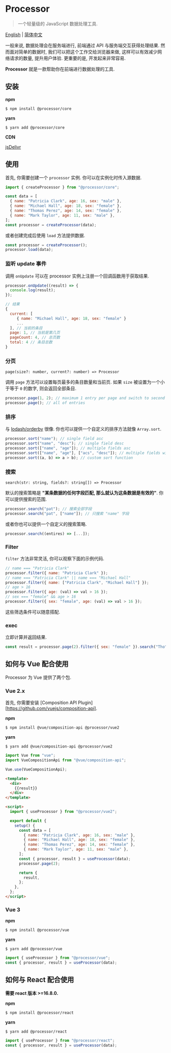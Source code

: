 # Processor

> 一个轻量级的 JavaScript 数据处理工具.

[English](https://github.com/myWsq/processor) | [简体中文](https://github.com/myWsq/processor/blob/master/README.zh-CN.md)

一般来说, 数据处理会在服务端进行, 前端通过 API 与服务端交互获得处理结果. 然而面对简单的数据时, 我们可以把这个工作交给浏览器来做, 这样可以有效减少网络请求的数量, 提升用户体验. 更重要的是, 开发起来非常容易.

**Processor** 就是一款帮助你在前端进行数据处理的工具.

## 安装

**npm**

```shell
$ npm install @processor/core
```

**yarn**

```shell
$ yarn add @processor/core
```

**CDN**

[jsDelivr](https://www.jsdelivr.com/package/npm/@processor/core)

## 使用

首先, 你需要创建一个 `processor` 实例. 你可以在实例化时传入源数据.

```javascript
import { createProcessor } from "@processor/core";

const data = [
  { name: "Patricia Clark", age: 16, sex: "male" },
  { name: "Michael Hall", age: 18, sex: "female" },
  { name: "Thomas Perez", age: 14, sex: "female" },
  { name: "Mark Taylor", age: 11, sex: "male" },
];
const processor = createProcessor(data);
```

或者创建完成后使用 `load` 方法提供数据.

```javascript
const processor = createProcessor();
processor.load(data);
```

### 监听 update 事件

调用 `onUpdate` 可以在 processor 实例上注册一个回调函数用于获取结果.

```javascript
processor.onUpdate((result) => {
  console.log(result);
});

// 结果
{
  current: [
     { name: "Michael Hall", age: 18, sex: "female" }
     ...
  ], // 当前的条目
  page: 1, // 当前是第几页
  pageCount: 4, // 总页数
  total: 4 // 条目总数
}
```

### 分页

`page(size?: number, current?: number) => Processor`

调用 `page` 方法可以设置每页最多的条目数量和当前页. 如果 `size` 被设置为一个小于等于 `0` 的数字, 则会返回全部条目.

```javascript
processor.page(1, 2); // maximum 1 entry per page and switch to second page.
processor.page(); // all of entries
```

### 排序

与 [lodash/orderby](https://lodash.com/docs/4.17.15#orderBy) 很像. 你也可以提供一个自定义的排序方法就像 `Array.sort`.

```javascript
processor.sort("name"); // single field asc
processor.sort("name", "desc"); // single field desc
processor.sort(["name", "age"]); // multiple fields asc
processor.sort(["name", "age"], ["acs", "desc"]); // multiple fields with different orders
processor.sort((a, b) => a > b); // custom sort function
```

### 搜索

`search(str: string, fields?: string[]) => Processor`

默认的搜索策略是 **"某条数据的任何字段匹配, 那么就认为这条数据是有效的"**. 你可以提供搜索的范围.

```javascript
processor.search("pat"); // 搜索全部字段
processor.search("pat", ["name"]); // 只搜索 "name" 字段
```

或者你也可以提供一个自定义的搜索策略.

```javascript
processor.search((entires) => [...]);
```

### Filter

`filter` 方法非常灵活, 你可以观察下面的示例代码.

```javascript
// name === "Patricia Clark"
processor.filter({ name: "Patricia Clark" });
// name === "Patricia Clark" || name === "Michael Hall"
processor.filter({ name: ["Patricia Clark", "Michael Hall"] });
// age > 16
processor.filter({ age: (val) => val > 16 });
// sex === "female" && age > 16
processor.filter({ sex: "female", age: (val) => val > 16 });
```

这些筛选条件可以随意搭配.

### exec

立即计算并返回结果.

```javascript
const result = processor.page(2).filter({ sex: "female" }).search("Tho").exec();
```

## 如何与 Vue 配合使用

Processor 为 Vue 提供了两个包.

### Vue 2.x

首先, 你需要安装 [Composition API Plugin][https://github.com/vuejs/composition-api].

**npm**

```shell
$ npm install @vue/composition-api @processor/vue2
```

**yarn**

```shell
$ yarn add @vue/composition-api @processor/vue2
```

```javascript
import Vue from "vue";
import VueCompositionApi from "@vue/composition-api";

Vue.use(VueCompositionApi);
```

```html
<template>
  <div>
    {{result}}
  </div>
</template>

<script>
  import { useProcessor } from "@processor/vue2";

  export default {
    setup() {
      const data = [
        { name: "Patricia Clark", age: 16, sex: "male" },
        { name: "Michael Hall", age: 18, sex: "female" },
        { name: "Thomas Perez", age: 14, sex: "female" },
        { name: "Mark Taylor", age: 11, sex: "male" },
      ];
      const { processor, result } = useProcessor(data);
      processor.page(2);

      return {
        result,
      };
    },
  };
</script>
```

### Vue 3

**npm**

```shell
$ npm install @processor/vue
```

**yarn**

```shell
$ yarn add @processor/vue
```

```javascript
import { useProcessor } from "@processor/vue";
const { processor, result } = useProcessor(data);
```

## 如何与 React 配合使用

**需要 react 版本 >=16.8.0.**

**npm**

```shell
$ npm install @processor/react
```

**yarn**

```shell
$ yarn add @processor/react
```

```javascript
import { useProcessor } from "@processor/react";
const { processor, result } = useProcessor(data);
```
